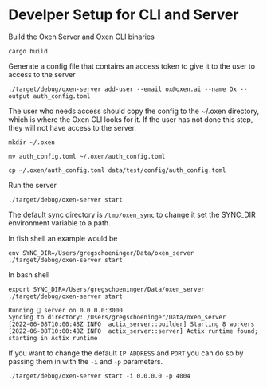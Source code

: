 
# Develper Setup for CLI and Server

Build the Oxen Server and Oxen CLI binaries

`cargo build`

Generate a config file that contains an access token to give it to the user to access to the server

`./target/debug/oxen-server add-user --email ox@oxen.ai --name Ox --output auth_config.toml`

The user who needs access should copy the config to the ~/.oxen directory, which is where the Oxen CLI looks for it. If the user has not done this step, they will not have access to the server.

`mkdir ~/.oxen`

`mv auth_config.toml ~/.oxen/auth_config.toml`

`cp ~/.oxen/auth_config.toml data/test/config/auth_config.toml`

Run the server

`./target/debug/oxen-server start`

The default sync directory is `/tmp/oxen_sync` to change it set the SYNC_DIR environment variable to a path.

In fish shell an example would be

`env SYNC_DIR=/Users/gregschoeninger/Data/oxen_server ./target/debug/oxen-server start`

In bash shell

`export SYNC_DIR=/Users/gregschoeninger/Data/oxen_server ./target/debug/oxen-server start`

```
Running 🐂 server on 0.0.0.0:3000
Syncing to directory: /Users/gregschoeninger/Data/oxen_server
[2022-06-08T10:00:48Z INFO  actix_server::builder] Starting 8 workers
[2022-06-08T10:00:48Z INFO  actix_server::server] Actix runtime found; starting in Actix runtime
```

If you want to change the default `IP ADDRESS` and `PORT` you can do so by passing them in with the `-i` and `-p` parameters.

`./target/debug/oxen-server start -i 0.0.0.0 -p 4004`